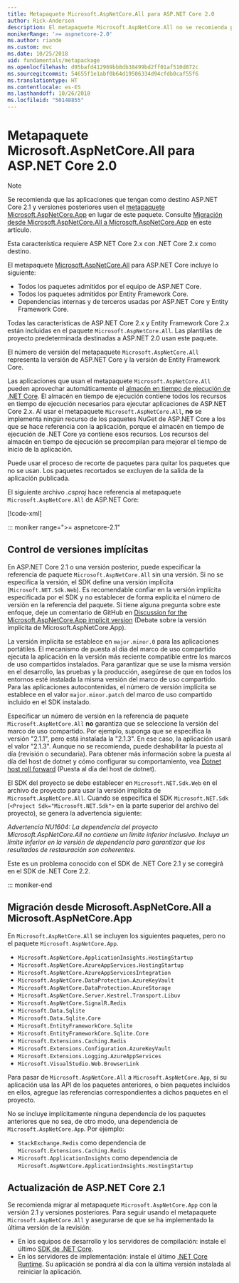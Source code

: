 ```yaml
---
title: Metapaquete Microsoft.AspNetCore.All para ASP.NET Core 2.0
author: Rick-Anderson
description: El metapaquete Microsoft.AspNetCore.All no se recomienda para ASP.NET Core 2.1 y versiones posteriores.
monikerRange: '>= aspnetcore-2.0'
ms.author: riande
ms.custom: mvc
ms.date: 10/25/2018
uid: fundamentals/metapackage
ms.openlocfilehash: d95bafd412969bb8db38499bd2ff01af510d872c
ms.sourcegitcommit: 54655f1e1abf0b64d19506334d94cfdb0caf55f6
ms.translationtype: HT
ms.contentlocale: es-ES
ms.lasthandoff: 10/26/2018
ms.locfileid: "50148855"
---
```

# <a name="microsoftaspnetcoreall-metapackage-for-aspnet-core-20"></a>Metapaquete Microsoft.AspNetCore.All para ASP.NET Core 2.0

> [!NOTE]
> Se recomienda que las aplicaciones que tengan como destino ASP.NET Core 2.1 y versiones posteriores usen el [metapaquete Microsoft.AspNetCore.App](xref:fundamentals/metapackage-app) en lugar de este paquete. Consulte [Migración desde Microsoft.AspNetCore.All a Microsoft.AspNetCore.App](#migrate) en este artículo.

Esta característica requiere ASP.NET Core 2.x con .NET Core 2.x como destino.

El metapaquete [Microsoft.AspNetCore.All](https://www.nuget.org/packages/Microsoft.AspNetCore.All) para ASP.NET Core incluye lo siguiente:

* Todos los paquetes admitidos por el equipo de ASP.NET Core.
* Todos los paquetes admitidos por Entity Framework Core.
* Dependencias internas y de terceros usadas por ASP.NET Core y Entity Framework Core.

Todas las características de ASP.NET Core 2.x y Entity Framework Core 2.x están incluidas en el paquete `Microsoft.AspNetCore.All`. Las plantillas de proyecto predeterminada destinadas a ASP.NET 2.0 usan este paquete.

El número de versión del metapaquete `Microsoft.AspNetCore.All` representa la versión de ASP.NET Core y la versión de Entity Framework Core.

Las aplicaciones que usan el metapaquete `Microsoft.AspNetCore.All` pueden aprovechar automáticamente el [almacén en tiempo de ejecución de .NET Core](/dotnet/core/deploying/runtime-store). El almacén en tiempo de ejecución contiene todos los recursos en tiempo de ejecución necesarios para ejecutar aplicaciones de ASP.NET Core 2.x. Al usar el metapaquete `Microsoft.AspNetCore.All`, **no** se implementa ningún recurso de los paquetes NuGet de ASP.NET Core a los que se hace referencia con la aplicación, porque el almacén en tiempo de ejecución de .NET Core ya contiene esos recursos. Los recursos del almacén en tiempo de ejecución se precompilan para mejorar el tiempo de inicio de la aplicación.

Puede usar el proceso de recorte de paquetes para quitar los paquetes que no se usan. Los paquetes recortados se excluyen de la salida de la aplicación publicada.

El siguiente archivo *.csproj* hace referencia al metapaquete `Microsoft.AspNetCore.All` de ASP.NET Core:

[!code-xml[](metapackage/samples/Metapackage.All.Example.csproj?highlight=8)]

::: moniker range=">= aspnetcore-2.1"

## <a name="implicit-versioning"></a>Control de versiones implícitas

En ASP.NET Core 2.1 o una versión posterior, puede especificar la referencia de paquete `Microsoft.AspNetCore.All` sin una versión. Si no se especifica la versión, el SDK define una versión implícita (`Microsoft.NET.Sdk.Web`). Es recomendable confiar en la versión implícita especificada por el SDK y no establecer de forma explícita el número de versión en la referencia del paquete. Si tiene alguna pregunta sobre este enfoque, deje un comentario de GitHub en [Discussion for the Microsoft.AspNetCore.App implicit version](https://github.com/aspnet/Docs/issues/6430) (Debate sobre la versión implícita de Microsoft.AspNetCore.App).

La versión implícita se establece en `major.minor.0` para las aplicaciones portátiles. El mecanismo de puesta al día del marco de uso compartido ejecuta la aplicación en la versión más reciente compatible entre los marcos de uso compartidos instalados. Para garantizar que se use la misma versión en el desarrollo, las pruebas y la producción, asegúrese de que en todos los entornos esté instalada la misma versión del marco de uso compartido. Para las aplicaciones autocontenidas, el número de versión implícita se establece en el valor `major.minor.patch` del marco de uso compartido incluido en el SDK instalado.

Especificar un número de versión en la referencia de paquete `Microsoft.AspNetCore.All` **no** garantiza que se seleccione la versión del marco de uso compartido. Por ejemplo, suponga que se especifica la versión "2.1.1", pero está instalada la "2.1.3". En ese caso, la aplicación usará el valor "2.1.3". Aunque no se recomienda, puede deshabilitar la puesta al día (revisión o secundaria). Para obtener más información sobre la puesta al día del host de dotnet y cómo configurar su comportamiento, vea [Dotnet host roll forward](https://github.com/dotnet/core-setup/blob/master/Documentation/design-docs/roll-forward-on-no-candidate-fx.md) (Puesta al día del host de dotnet).

El SDK del proyecto se debe establecer en `Microsoft.NET.Sdk.Web` en el archivo de proyecto para usar la versión implícita de `Microsoft.AspNetCore.All`. Cuando se especifica el SDK `Microsoft.NET.Sdk` (`<Project Sdk="Microsoft.NET.Sdk">` en la parte superior del archivo del proyecto), se genera la advertencia siguiente:

*Advertencia NU1604: La dependencia del proyecto Microsoft.AspNetCore.All no contiene un límite inferior inclusivo. Incluya un límite inferior en la versión de dependencia para garantizar que los resultados de restauración son coherentes.*

Este es un problema conocido con el SDK de .NET Core 2.1 y se corregirá en el SDK de .NET Core 2.2.

::: moniker-end

<a name="migrate"></a>

## <a name="migrating-from-microsoftaspnetcoreall-to-microsoftaspnetcoreapp"></a>Migración desde Microsoft.AspNetCore.All a Microsoft.AspNetCore.App

En `Microsoft.AspNetCore.All` se incluyen los siguientes paquetes, pero no el paquete `Microsoft.AspNetCore.App`.

* `Microsoft.AspNetCore.ApplicationInsights.HostingStartup`
* `Microsoft.AspNetCore.AzureAppServices.HostingStartup`
* `Microsoft.AspNetCore.AzureAppServicesIntegration`
* `Microsoft.AspNetCore.DataProtection.AzureKeyVault`
* `Microsoft.AspNetCore.DataProtection.AzureStorage`
* `Microsoft.AspNetCore.Server.Kestrel.Transport.Libuv`
* `Microsoft.AspNetCore.SignalR.Redis`
* `Microsoft.Data.Sqlite`
* `Microsoft.Data.Sqlite.Core`
* `Microsoft.EntityFrameworkCore.Sqlite`
* `Microsoft.EntityFrameworkCore.Sqlite.Core`
* `Microsoft.Extensions.Caching.Redis`
* `Microsoft.Extensions.Configuration.AzureKeyVault`
* `Microsoft.Extensions.Logging.AzureAppServices`
* `Microsoft.VisualStudio.Web.BrowserLink`

Para pasar de `Microsoft.AspNetCore.All` a `Microsoft.AspNetCore.App`, si su aplicación usa las API de los paquetes anteriores, o bien paquetes incluidos en ellos, agregue las referencias correspondientes a dichos paquetes en el proyecto.

No se incluye implícitamente ninguna dependencia de los paquetes anteriores que no sea, de otro modo, una dependencia de `Microsoft.AspNetCore.App`. Por ejemplo:

* `StackExchange.Redis` como dependencia de `Microsoft.Extensions.Caching.Redis`
* `Microsoft.ApplicationInsights` como dependencia de `Microsoft.AspNetCore.ApplicationInsights.HostingStartup`

## <a name="update-aspnet-core-21"></a>Actualización de ASP.NET Core 2.1

Se recomienda migrar al metapaquete `Microsoft.AspNetCore.App` con la versión 2.1 y versiones posteriores. Para seguir usando el metapaquete `Microsoft.AspNetCore.All` y asegurarse de que se ha implementado la última versión de la revisión:

* En los equipos de desarrollo y los servidores de compilación: instale el último [SDK de .NET Core](https://www.microsoft.com/net/download).
* En los servidores de implementación: instale el último [.NET Core Runtime](https://www.microsoft.com/net/download).
 Su aplicación se pondrá al día con la última versión instalada al reiniciar la aplicación.
